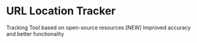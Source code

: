 # URL Location Tracker
Tracking Tool based on open-source resources
[NEW] Improved accuracy and better functionality
